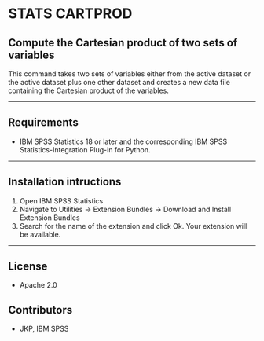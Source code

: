 # STATS CARTPROD
## Compute the Cartesian product of two sets of variables
 This command takes two sets of variables either from the active dataset or the active dataset plus one other dataset and creates a new data file containing the Cartesian product of the variables.

---
Requirements
----
- IBM SPSS Statistics 18 or later and the corresponding IBM SPSS Statistics-Integration Plug-in for Python.

---
Installation intructions
----
1. Open IBM SPSS Statistics
2. Navigate to Utilities -> Extension Bundles -> Download and Install Extension Bundles
3. Search for the name of the extension and click Ok. Your extension will be available.

---
License
----

- Apache 2.0
                              
Contributors
----

  - JKP, IBM SPSS
